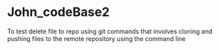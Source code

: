 # John_codeBase2
 To test delete file to repo using git commands that involves cloning and pushing files to the remote repository using the command line
